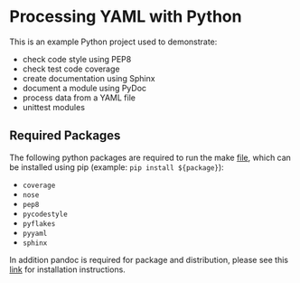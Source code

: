 
Processing YAML with Python 
===========================

This is an example Python project used to demonstrate:

* check code style using PEP8
* check test code coverage 
* create documentation using Sphinx
* document a module using PyDoc
* process data from a YAML file
* unittest modules

## Required Packages

The following python packages are required to run the make [file](./Makefile),
which can be installed using pip (example: `pip install ${package}`):

* `coverage`
* `nose`
* `pep8`
* `pycodestyle`
* `pyflakes`
* `pyyaml`
* `sphinx`

In addition pandoc is required for package and distribution, please see this
[link](https://pandoc.org/installing.html) for installation instructions.

